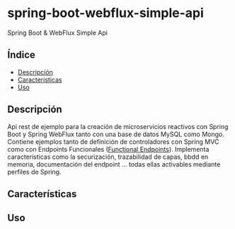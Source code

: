 # spring-boot-webflux-simple-api
Spring Boot &amp; WebFlux Simple Api


## Índice
- [Descripción](#descripción)
- [Características](#características)
- [Uso](#uso)

## Descripción

Api rest de ejemplo para la creación de microservicios reactivos con Spring Boot y Spring WebFlux tanto con una base de datos MySQL como Mongo. Contiene ejemplos tanto de definición de controladores con Spring MVC como con Endpoints Funcionales ([Functional Endpoints](#https://spring.getdocs.org/en-US/spring-framework-docs/docs/spring-web-reactive/webflux/webflux-fn.html)). Implementa características como la securización, trazabilidad de capas, bbdd en memoria, documentación del endpoint … todas ellas activables mediante perfiles de Spring.

## Características

## Uso
